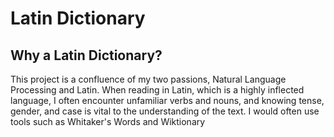 # Latin Dictionary

## Why a Latin Dictionary?
This project is a confluence of my two passions, Natural Language Processing and Latin. When reading in Latin, which is a highly inflected language, I often encounter
unfamiliar verbs and nouns, and knowing tense, gender, and case is vital to the understanding of the text. I would often use tools such as Whitaker's Words and Wiktionary 
